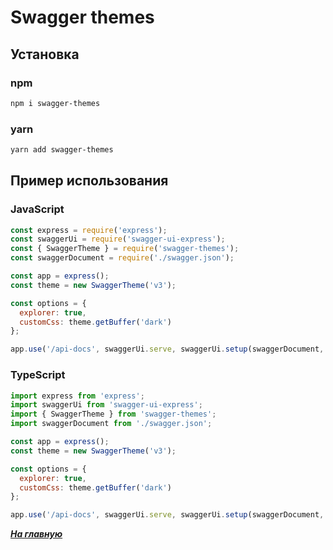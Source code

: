 # Swagger themes

## Установка
### npm
```bash
npm i swagger-themes
```
### yarn
```bash
yarn add swagger-themes
```

## Пример использования
### JavaScript
```js
const express = require('express');
const swaggerUi = require('swagger-ui-express');
const { SwaggerTheme } = require('swagger-themes');
const swaggerDocument = require('./swagger.json');

const app = express();
const theme = new SwaggerTheme('v3');

const options = {
  explorer: true,
  customCss: theme.getBuffer('dark')
};

app.use('/api-docs', swaggerUi.serve, swaggerUi.setup(swaggerDocument, options));
```

### TypeScript
```js
import express from 'express';
import swaggerUi from 'swagger-ui-express';
import { SwaggerTheme } from 'swagger-themes';
import swaggerDocument from './swagger.json';

const app = express();
const theme = new SwaggerTheme('v3');

const options = {
  explorer: true,
  customCss: theme.getBuffer('dark')
};

app.use('/api-docs', swaggerUi.serve, swaggerUi.setup(swaggerDocument, options));
```

[**_На главную_**](../README.md)